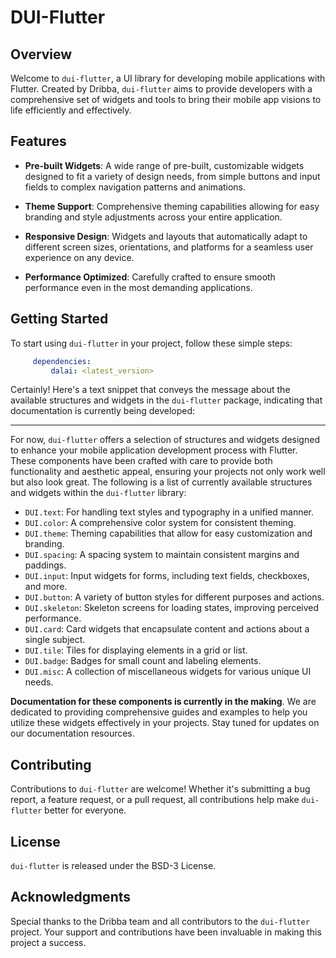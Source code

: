 
# DUI-Flutter
## Overview
Welcome to `dui-flutter`, a UI library for developing mobile applications with Flutter. Created by Dribba, `dui-flutter` aims to provide developers with a comprehensive set of widgets and tools to bring their mobile app visions to life efficiently and effectively.

## Features

- **Pre-built Widgets**: A wide range of pre-built, customizable widgets designed to fit a variety of design needs, from simple buttons and  input fields to complex navigation patterns and animations.

- **Theme Support**: Comprehensive theming capabilities allowing for easy branding and style adjustments across your entire application.

- **Responsive Design**: Widgets and layouts that automatically adapt to different screen sizes, orientations, and platforms for a seamless user experience on any device.

- **Performance Optimized**: Carefully crafted to ensure smooth performance even in the most demanding applications.

## Getting Started
To start using `dui-flutter` in your project, follow these simple steps:

```yaml dependencies:    
     dependencies:
	     dalai: <latest_version>
```


Certainly! Here's a text snippet that conveys the message about the available structures and widgets in the `dui-flutter` package, indicating that documentation is currently being developed:

----------

For now, `dui-flutter` offers a selection of structures and widgets designed to enhance your mobile application development process with Flutter. These components have been crafted with care to provide both functionality and aesthetic appeal, ensuring your projects not only work well but also look great. The following is a list of currently available structures and widgets within the `dui-flutter` library:

-   `DUI.text`: For handling text styles and typography in a unified manner.
-   `DUI.color`: A comprehensive color system for consistent theming.
-   `DUI.theme`: Theming capabilities that allow for easy customization and branding.
-   `DUI.spacing`: A spacing system to maintain consistent margins and paddings.
-   `DUI.input`: Input widgets for forms, including text fields, checkboxes, and more.
-   `DUI.button`: A variety of button styles for different purposes and actions.
-   `DUI.skeleton`: Skeleton screens for loading states, improving perceived performance.
-   `DUI.card`: Card widgets that encapsulate content and actions about a single subject.
-   `DUI.tile`: Tiles for displaying elements in a grid or list.
-   `DUI.badge`: Badges for small count and labeling elements.
-   `DUI.misc`: A collection of miscellaneous widgets for various unique UI needs.

**Documentation for these components is currently in the making**. We are dedicated to providing comprehensive guides and examples to help you utilize these widgets effectively in your projects. Stay tuned for updates on our documentation resources.

## Contributing

Contributions to `dui-flutter` are welcome! Whether it's submitting a bug report, a feature request, or a pull request, all contributions help make `dui-flutter` better for everyone.

## License

`dui-flutter` is released under the BSD-3 License.

## Acknowledgments

Special thanks to the Dribba team and all contributors to the `dui-flutter` project. Your support and contributions have been invaluable in making this project a success.